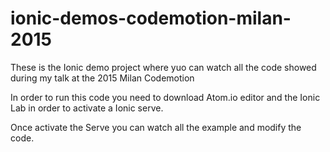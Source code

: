 # ionic-demos-codemotion-milan-2015

These is the Ionic demo project where yuo can watch
all the code showed during my talk at the 2015 Milan Codemotion

In order to run this code you need to download Atom.io editor
and the Ionic Lab in order to activate a Ionic serve.

Once activate the Serve you can watch all the example and modify
the code.